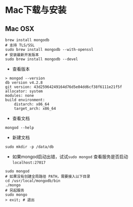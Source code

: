 # Mac下载与安装
## Mac OSX
~~~shell
brew install mongodb
# 支持 TLS/SSL 
sudo brew install mongodb --with-openssl
# 安装最新开发版本
sudo brew install mongodb --devel
~~~
- 查看版本
~~~shell
> mongod --version
db version v4.2.8
git version: 43d25964249164d76d5e04dd6cf38f6111e21f5f
allocator: system
modules: none
build environment:
    distarch: x86_64
    target_arch: x86_64
~~~
- 查看文档
~~~shell
mongod --help
~~~
- 新建文档
~~~shell
sudo mkdir -p /data/db
~~~
- 如果mongod启动出错，试试``sudo mongod``
查看服务是否启动 ``localhost:27017``
~~~shell
sudo mongod
# 如果没有创建全局路径 PATH，需要接入以下目录
cd /usr/local/mongodb/bin
./mongo
# 另起服务
sudo mongo
> exit; # 退出
~~~
